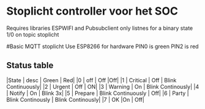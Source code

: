 # Stoplicht controller voor het SOC
Requires libraries ESPWIFI and Pubsubclient
only listnes for a binary state 1/0 on topic stoplicht

#Basic MQTT stoplicht
Use ESP8266 for hardware
PIN0 is green
PIN2 is red

## Status table
|State | desc | Green | Red|
|0 |   off    | Off |Off|
|1 | Critical | Off | Blink Continuously|
|2 | Urgent   | Off | ON|
|3 | Warning  | On | Blink Continously|
|4 | Notify   | On | Blink 3x|
|5 | Prepare  | Blink Continuously | Off|
|6 | Party    | Blink Continously | Blink Continously|
|7 | OK       |On | Off|

